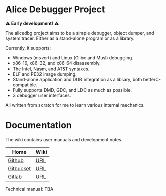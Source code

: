 # Alice Debugger Project

⚠️ **Early development!** ⚠️

The alicedbg project aims to be a simple debugger, object dumper, and system
tracer. Either as a stand-alone program or as a library.

Currently, it supports:
- Windows (msvcrt) and Linux (Glibc and Musl) debugging.
- x86-16, x86-32, and x86-64 disassembly.
- The Intel, Nasm, and AT&T syntaxes.
- ELF and PE32 image dumping.
- Stand-alone application and DUB integration as a library, both betterC-compatible.
- Fully supports DMD, GDC, and LDC as much as possible.
- 3 debugger user interfaces.

All written from scratch for me to learn various internal mechanics.

# Documentation

The wiki contains user manuals and development notes.

| Home | Wiki |
|---|---|
| [Github](https://github.com/dd86k/alicedbg) | [URL](https://github.com/dd86k/alicedbg/wiki)
| [Gitbucket](https://git.dd86k.space/dd86k/alicedbg) | [URL](https://git.dd86k.space/dd86k/alicedbg/wiki)
| [Gitlab](https://gitlab.com/dd86k/alicedbg) | [URL](https://gitlab.com/dd86k/alicedbg/-/wikis/home)

Technical manual: TBA
